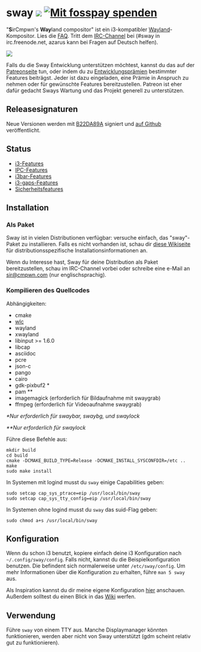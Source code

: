 # sway [![](https://api.travis-ci.org/SirCmpwn/sway.svg)](https://travis-ci.org/SirCmpwn/sway) [![Mit fosspay spenden](https://drewdevault.com/donate/static/donate-with-fosspay.png)](https://drewdevault.com/donate?project=4)

"**S**irCmpwn's **Way**land compositor" ist ein i3-kompatibler 
[Wayland](http://wayland.freedesktop.org/)-Kompositor. Lies die 
[FAQ](https://github.com/SirCmpwn/sway/wiki#faq). Tritt dem 
[IRC-Channel](http://webchat.freenode.net/?channels=sway&uio=d4) bei (#sway in irc.freenode.net, 
azarus kann bei Fragen auf Deutsch helfen).

[![](https://sr.ht/ICd5.png)](https://sr.ht/ICd5.png)

Falls du die Sway Entwicklung unterstützen möchtest, kannst du das auf der 
[Patreonseite](https://patreon.com/sircmpwn) tun, oder indem du zu
[Entwicklungsprämien](https://github.com/SirCmpwn/sway/issues/986) 
bestimmter Features beiträgst. Jeder ist dazu eingeladen, eine Prämie in Anspruch
zu nehmen oder für gewünschte Features bereitzustellen. Patreon ist eher dafür
gedacht Sways Wartung und das Projekt generell zu unterstützen.

## Releasesignaturen

Neue Versionen werden mit 
[B22DA89A](http://pgp.mit.edu/pks/lookup?op=vindex&search=0x52CB6609B22DA89A) 
signiert und [auf Github](https://github.com/SirCmpwn/sway/releases) veröffentlicht.

## Status

- [i3-Features](https://github.com/SirCmpwn/sway/issues/2)
- [IPC-Features](https://github.com/SirCmpwn/sway/issues/98)
- [i3bar-Features](https://github.com/SirCmpwn/sway/issues/343)
- [i3-gaps-Features](https://github.com/SirCmpwn/sway/issues/307)
- [Sicherheitsfeatures](https://github.com/SirCmpwn/sway/issues/984)

## Installation

### Als Paket

Sway ist in vielen Distributionen verfügbar: versuche einfach, das "sway"-Paket
zu installieren. Falls es nicht vorhanden ist, schau dir 
[diese Wikiseite](https://github.com/SirCmpwn/sway/wiki/Unsupported-packages) für 
distributionsspezifische Installationsinformationen an.

Wenn du Interesse hast, Sway für deine Distribution als Paket bereitzustellen, 
schau im IRC-Channel vorbei oder schreibe eine e-Mail an sir@cmpwn.com (nur
englischsprachig).

### Kompilieren des Quellcodes

Abhängigkeiten:

* cmake
* [wlc](https://github.com/Cloudef/wlc)
* wayland
* xwayland
* libinput >= 1.6.0
* libcap
* asciidoc
* pcre
* json-c
* pango
* cairo
* gdk-pixbuf2 *
* pam **
* imagemagick (erforderlich für Bildaufnahme mit swaygrab)
* ffmpeg (erforderlich für Videoaufnahme swaygrab)

_\*Nur erforderlich für swaybar, swaybg, und swaylock_

_\*\*Nur erforderlich für swaylock_

Führe diese Befehle aus:

    mkdir build
    cd build
    cmake -DCMAKE_BUILD_TYPE=Release -DCMAKE_INSTALL_SYSCONFDIR=/etc ..
    make
    sudo make install

In Systemen mit logind musst du `sway` einige Capabilities geben:

    sudo setcap cap_sys_ptrace=eip /usr/local/bin/sway
    sudo setcap cap_sys_tty_config=eip /usr/local/bin/sway

In Systemen ohne logind musst du `sway` das suid-Flag geben:

    sudo chmod a+s /usr/local/bin/sway

## Konfiguration

Wenn du schon i3 benutzt, kopiere einfach deine i3 Konfiguration nach
`~/.config/sway/config`. Falls nicht, kannst du die Beispielkonfiguration
benutzen. Die befindent sich normalerweise unter `/etc/sway/config`.
Um mehr Informationen über die Konfiguration zu erhalten, führe `man 5 sway` aus.

Als Inspiration kannst du dir meine eigene Konfiguration
[hier](https://git.sr.ht/~sircmpwn/dotfiles) anschauen. Außerdem solltest du
einen Blick in das [Wiki](https://github.com/SirCmpwn/sway/wiki) werfen.

## Verwendung

Führe `sway` von einem TTY aus. Manche Displaymanager könnten funktionieren, werden aber
nicht von Sway unterstützt (gdm scheint relativ gut zu funktionieren).
